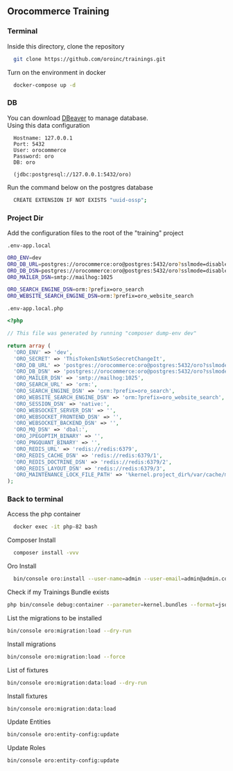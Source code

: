 
## Orocommerce Training

### Terminal
Inside this directory, clone the repository

```bash
  git clone https://github.com/oroinc/trainings.git
```

Turn on the environment in docker

```bash
  docker-compose up -d
```

### DB
You can download <a href="doc:introduction" target="https://dbeaver.io/download/">DBeaver</a> to manage database.<br>
Using this data configuration
```
  Hostname: 127.0.0.1
  Port: 5432
  User: orocommerce
  Password: oro
  DB: oro
  
  (jdbc:postgresql://127.0.0.1:5432/oro)  
```

Run the command below on the postgres database

```bash
  CREATE EXTENSION IF NOT EXISTS "uuid-ossp";
```

### Project Dir
Add the configuration files to the root of the "training" project

`.env-app.local`
```bash
ORO_ENV=dev
ORO_DB_URL=postgres://orocommerce:oro@postgres:5432/oro?sslmode=disable&charset=utf8&serverVersion=13.7
ORO_DB_DSN=postgres://orocommerce:oro@postgres:5432/oro?sslmode=disable&charset=utf8&serverVersion=13.7
ORO_MAILER_DSN=smtp://mailhog:1025

ORO_SEARCH_ENGINE_DSN=orm:?prefix=oro_search
ORO_WEBSITE_SEARCH_ENGINE_DSN=orm:?prefix=oro_website_search

```

`.env-app.local.php`
```php
<?php

// This file was generated by running "composer dump-env dev"

return array (
  'ORO_ENV' => 'dev',
  'ORO_SECRET' => 'ThisTokenIsNotSoSecretChangeIt',
  'ORO_DB_URL' => 'postgres://orocommerce:oro@postgres:5432/oro?sslmode=disable&charset=utf8&serverVersion=13.7',
  'ORO_DB_DSN' => 'postgres://orocommerce:oro@postgres:5432/oro?sslmode=disable&charset=utf8&serverVersion=13.7',
  'ORO_MAILER_DSN' => 'smtp://mailhog:1025',
  'ORO_SEARCH_URL' => 'orm:',
  'ORO_SEARCH_ENGINE_DSN' => 'orm:?prefix=oro_search',
  'ORO_WEBSITE_SEARCH_ENGINE_DSN' => 'orm:?prefix=oro_website_search',
  'ORO_SESSION_DSN' => 'native:',
  'ORO_WEBSOCKET_SERVER_DSN' => '',
  'ORO_WEBSOCKET_FRONTEND_DSN' => '',
  'ORO_WEBSOCKET_BACKEND_DSN' => '',
  'ORO_MQ_DSN' => 'dbal:',
  'ORO_JPEGOPTIM_BINARY' => '',
  'ORO_PNGQUANT_BINARY' => '',
  'ORO_REDIS_URL' => 'redis://redis:6379',
  'ORO_REDIS_CACHE_DSN' => 'redis://redis:6379/1',
  'ORO_REDIS_DOCTRINE_DSN' => 'redis://redis:6379/2',
  'ORO_REDIS_LAYOUT_DSN' => 'redis://redis:6379/3',
  'ORO_MAINTENANCE_LOCK_FILE_PATH' => '%kernel.project_dir%/var/cache/maintenance_lock',
);

```


### Back to terminal

Access the php container

```bash
  docker exec -it php-82 bash
```

Composer Install

```bash
  composer install -vvv
```

Oro Install

```bash
  bin/console oro:install --user-name=admin --user-email=admin@admin.com --application-url=http://127.0.0.1 --user-firstname=John  --user-lastname=Due --user-password=admin --organization-name=Oro --env=dev --sample-data=y --timeout=0
```

Check if my Trainings Bundle exists

```bash
php bin/console debug:container --parameter=kernel.bundles --format=json | grep Training
```

List the migrations to be installed

```bash
bin/console oro:migration:load --dry-run
```

Install migrations

```bash
bin/console oro:migration:load --force
```

List of fixtures

```bash
bin/console oro:migration:data:load --dry-run
```

Install fixtures

```bash
bin/console oro:migration:data:load
```

Update Entities

```bash
bin/console oro:entity-config:update
```

Update Roles

```bash
bin/console oro:entity-config:update
```
